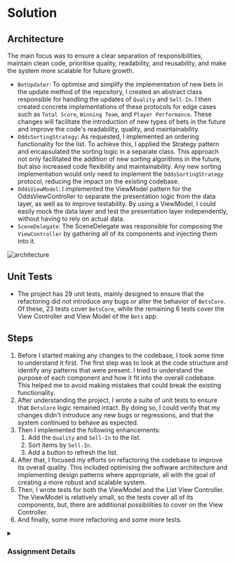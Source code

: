 # Solution

## Architecture

The main focus was to ensure a clear separation of responsibilities, maintain clean code, prioritise quality, readability, and reusability, and make the system more scalable for future growth.

- `BetUpdater`: To optimise and simplify the implementation of new bets in the update method of the repository, I created an abstract class responsible for handling the updates of `Quality` and `Sell-In`. I then created concrete implementations of these protocols for edge cases such as `Total Score`, `Winning Team`, and `Player Performance`. These changes will facilitate the introduction of new types of bets in the future and improve the code's readability, quality, and maintainability.
- `OddsSortingStrategy`: As requested, I implemented an ordering functionality for the list. To achieve this, I applied the Strategy pattern and encapsulated the sorting logic in a separate class. This approach not only facilitated the addition of new sorting algorithms in the future, but also increased code flexibility and maintainability. Any new sorting implementation would only need to implement the `OddsSortingStrategy` protocol, reducing the impact on the existing codebase.
- `OddsViewModel`: I implemented the ViewModel pattern for the OddsViewController to separate the presentation logic from the data layer, as well as to improve testability. By using a ViewModel, I could easily mock the data layer and test the presentation layer independently, without having to rely on actual data. 
- `SceneDelegate`: The SceneDelegate was responsible for composing the `ViewController` by gathering all of its components and injecting them into it.

![architecture](https://user-images.githubusercontent.com/35247414/234326179-fe3ce8fa-88b8-4162-8653-2ef1664c7808.png)


## Unit Tests
- The project has 29 unit tests, mainly designed to ensure that the refactoring did not introduce any bugs or alter the behavior of `BetsCore`. Of these, 23 tests cover `BetsCore`, while the remaining 6 tests cover the View Controller and View Model of the `Bets` app.

## Steps

1. Before I started making any changes to the codebase, I took some time to understand it first. The first step was to look at the code structure and identify any patterns that were present. I tried to understand the purpose of each component and how it fit into the overall codebase. This helped me to avoid making mistakes that could break the existing functionality.
2. After understanding the project, I wrote a suite of unit tests to ensure that `BetsCore` logic remained intact. By doing so, I could verify that my changes didn't introduce any new bugs or regressions, and that the system continued to behave as expected.
3. Then I implemented the following enhancements:
    1. Add the `Quality` and `Sell-In` to the list.
    2. Sort items by `Sell-In`.
    3. Add a button to refresh the list.
4.  After that, I focused my efforts on refactoring the codebase to improve its overall quality. This included optimising the software architecture and implementing design patterns where appropriate, all with the goal of creating a more robust and scalable system.
5. Then, I wrote tests for both the ViewModel and the List View Controller. The ViewModel is relatively small, so the tests cover all of its components, but, there are additional possibilities to cover on the View Controller.
6. And finally, some more refactoring and some more tests.


<details>
  <summary><h3> Assignment Details</h3></summary>
  <p>
  
The application project you have been given is for a legacy application that calculates the real-time status of odds during a sporting event.

During an event, a bet on a particular aspect of the sport has two pieces of information that might change: its odds and its sell-in time. Essentially, these identify how advantageous the odd is and how much longer the odd will be valid for.

The legacy application retrieves the current version of odds from a server, calculates the new state for the odds and then displays them to the user. This is a bug fixing & refactoring task, where the goal is to restructure the project into a more easily maintainable app.

# What to fix
1. Items in list are only showing name, we need to show sell In and quality
as well.
2. Items need to be sorted by sell-in
3. Add a button that calls the updateOdds() function and update the list to
reflect the changes
4. Refactor the code in any way you see fit, to make it more maintainable.

# What we look for
1. Code quality and reusability
2. Software architecture knowledge.
3. Unit Testing (Optional)

# Time & Delivery
1. Kindly limit the development time to not more than 4 hours.
2. Make sure the project builds, even if the solution is not complete.

  </p>
</details>
